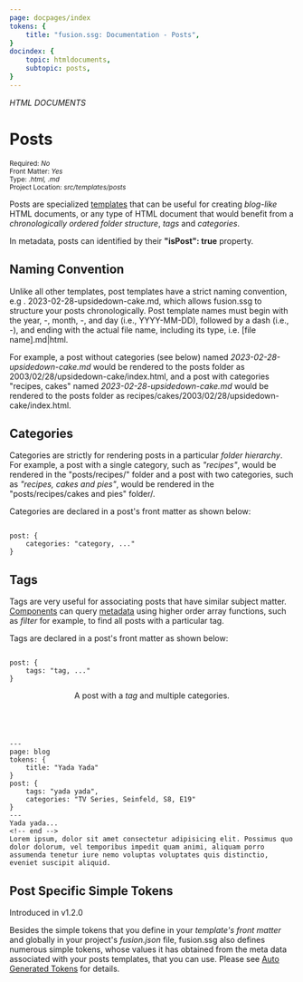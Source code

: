 ```yaml
---
page: docpages/index
tokens: {
    title: "fusion.ssg: Documentation - Posts",
}
docindex: {
    topic: htmldocuments,
    subtopic: posts,
}
---
```


<em>HTML DOCUMENTS</em>

# Posts

<section class="container">
    <div><small>Required: <em>No</em></small></div>
    <div><small>Front Matter: <em>Yes</em></small></div>
    <div><small>Type: <em>.html, .md</em></small></div>
    <div><small>Project Location: <em>src/templates/posts</em></small></div>
</section>

Posts are specialized <a href="{baseURL}/docs/htmldocuments/templates">templates</a> that can be useful for creating <em>blog-like</em> HTML documents, or any type of HTML document that would benefit from a <em>chronologically ordered folder structure</em>, <em>tags</em> and <em>categories</em>.

<p class="info">In metadata, posts can identified by their <b>"isPost": true</b> property.</p>

## Naming Convention

Unlike all other templates, post templates have a strict naming convention, e.g . 2023-02-28-upsidedown-cake.md, which allows fusion.ssg to structure your posts chronologically. Post template names must begin with the year, -, month, -, and day (i.e., YYYY-MM-DD), followed by a dash (i.e., -), and ending with the actual file name, including its type, i.e. [file name].md|html.

For example, a post without categories (see below) named <em>2023-02-28-upsidedown-cake.md</em> would be rendered to the posts folder as 2003/02/28/upsidedown-cake/index.html, and a post with categories "recipes, cakes" named <em>2023-02-28-upsidedown-cake.md</em> would be rendered to the posts folder as recipes/cakes/2003/02/28/upsidedown-cake/index.html.

## Categories

Categories are strictly for rendering posts in a particular _folder hierarchy_. For example, a post with a single category, such as _"recipes"_, would be rendered in the "posts/recipes/" folder and a post with two categories, such as _"recipes, cakes and pies"_, would be rendered in the "posts/recipes/cakes and pies" folder/.

Categories are declared in a post's front matter as shown below:

<pre><code class="laguage-HTML">
post: {
    categories: "category, ..."
}
</code></pre>

## Tags

Tags are very useful for associating posts that have similar subject matter. <a href="{baseURL}/docs/htmldocuments/components">Components</a> can query <a href="{baseURL}/docs/htmldocuments/components#metadata-properties">metadata</a> using higher order array functions, such as _filter_ for example, to find all posts with a particular tag.

Tags are declared in a post's front matter as shown below:

<pre><code class="laguage-HTML">
post: {
    tags: "tag, ..."
}
</code></pre>

<article>
<header><p class="example">A post with a <em>tag</em> and multiple categories.</p></header>
<pre><code class="laguage-HTML">
---
page: blog
tokens: {
    title: "Yada Yada"
}
post: {
    tags: "yada yada",
    categories: "TV Series, Seinfeld, S8, E19"
}
---
Yada yada...
&lt;!-- end --&gt;
Lorem ipsum, dolor sit amet consectetur adipisicing elit. Possimus quo dolor dolorum, vel temporibus impedit quam animi, aliquam porro assumenda tenetur iure nemo voluptas voluptates quis distinctio, eveniet suscipit aliquid.
</code></pre>
</article>

## Post Specific Simple Tokens

<p class="ver">Introduced in v1.2.0</p>

Besides the simple tokens that you define in your _template's front matter_ and globally in your project's _fusion.json_ file, fusion.ssg also defines numerous simple tokens, whose values it has obtained from the meta data associated with your posts templates, that you can use. Please see <a href="{baseURL}/docs/htmldocuments/tokens#auto-generated-simple-tokens">Auto Generated Tokens</a> for details.
